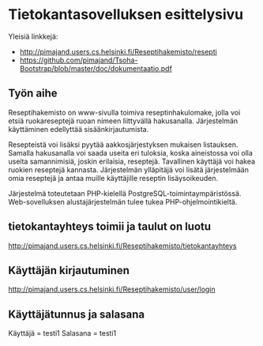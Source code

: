 # Tietokantasovelluksen esittelysivu

Yleisiä linkkejä:

* http://pimajand.users.cs.helsinki.fi/Reseptihakemisto/resepti
* https://github.com/pimajand/Tsoha-Bootstrap/blob/master/doc/dokumentaatio.pdf

## Työn aihe

Reseptihakemisto on www-sivulla toimiva reseptinhakulomake, jolla voi etsiä ruokareseptejä ruoan nimeen liittyvällä hakusanalla. Järjestelmän käyttäminen edellyttää sisäänkirjautumista. 

Resepteistä voi lisäksi pyytää aakkosjärjestyksen mukaisen listauksen. Samalla hakusanalla voi saada useita eri tuloksia, koska aineistossa voi olla useita samannimisiä, joskin erilaisia, reseptejä. Tavallinen käyttäjä voi hakea ruokien reseptejä kannasta. Järjestelmän ylläpitäjä voi lisätä järjestelmään omia reseptejä ja antaa muille käyttäjille reseptin lisäysoikeuden. 

Järjestelmä toteutetaan PHP-kielellä PostgreSQL-toimintaympäristössä. Web-sovelluksen alustajärjestelmän tulee tukea PHP-ohjelmointikieltä.

## tietokantayhteys toimii ja taulut on luotu

http://pimajand.users.cs.helsinki.fi/Reseptihakemisto/tietokantayhteys

## Käyttäjän kirjautuminen

http://pimajand.users.cs.helsinki.fi/Reseptihakemisto/user/login

## Käyttäjätunnus ja salasana

Käyttäjä = testi1
Salasana = testi1





